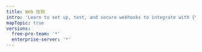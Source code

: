 ```yaml
---
title: Web 挂钩
intro: 'Learn to set up, test, and secure webhooks to integrate with {% data variables.product.prodname_dotcom %}.'
mapTopic: true
versions:
  free-pro-team: '*'
  enterprise-server: '*'
---
```


